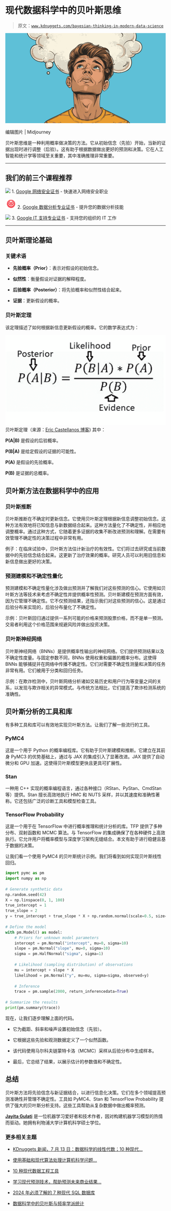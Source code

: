 # 现代数据科学中的贝叶斯思维

> 原文：[`www.kdnuggets.com/bayesian-thinking-in-modern-data-science`](https://www.kdnuggets.com/bayesian-thinking-in-modern-data-science)

![现代数据科学中的贝叶斯思维](img/398d47632c0aafbd03702c6dc0a9f7a8.png)

编辑图片 | Midjourney

贝叶斯思维是一种利用概率做决策的方法。它从初始信念（先验）开始，当新的证据出现时进行调整（后验）。这有助于根据数据做出更好的预测和决策。它在人工智能和统计学等领域至关重要，其中准确推理非常重要。

* * *

## 我们的前三个课程推荐

![](img/0244c01ba9267c002ef39d4907e0b8fb.png) 1\. [Google 网络安全证书](https://www.kdnuggets.com/google-cybersecurity) - 快速进入网络安全职业

![](img/e225c49c3c91745821c8c0368bf04711.png) 2\. [Google 数据分析专业证书](https://www.kdnuggets.com/google-data-analytics) - 提升您的数据分析技能

![](img/0244c01ba9267c002ef39d4907e0b8fb.png) 3\. [Google IT 支持专业证书](https://www.kdnuggets.com/google-itsupport) - 支持您的组织的 IT 工作

* * *

## 贝叶斯理论基础

### 关键术语

+   **先验概率（Prior）**：表示对假设的初始信念。

+   **似然性**：衡量假设对证据的解释程度。

+   **后验概率（Posterior）**：将先验概率和似然性结合起来。

+   **证据**：更新假设的概率。

### 贝叶斯定理

该定理描述了如何根据新信息更新假设的概率。它的数学表达式为：

![现代数据科学中的贝叶斯思维](img/f14c5716e5dc1ab7c93f5450a1d9abdd.png) 贝叶斯定理（来源：[Eric Castellanos 博客](https://ericcastellanos.me/post/a_gentle_introduction_to_bayesian_statistics/)) 其中：

**P(A|B)** 是假设的后验概率。

**P(B|A)** 是给定假设的证据的可能性。

**P(A)** 是假设的先验概率。

**P(B)** 是证据的总概率。

## 贝叶斯方法在数据科学中的应用

### 贝叶斯推断

贝叶斯推断在不确定时更新信念。它使用贝叶斯定理根据新信息调整初始信念。这种方法有效地将已知信息与新数据结合起来。这种方法量化了不确定性，并相应地调整概率。通过这种方式，它随着更多证据的收集不断改进预测和理解。在需要有效管理不确定性的决策过程中非常有用。

例子：在临床试验中，贝叶斯方法估计新治疗的有效性。它们将过去研究或当前数据中的先验信念结合起来。这更新了治疗效果的概率。研究人员可以利用旧信息和新信息做出更好的决策。

### 预测建模和不确定性量化

预测建模和不确定性量化涉及做出预测并了解我们对这些预测的信心。它使用如贝叶斯方法等技术来考虑不确定性并提供概率性预测。贝叶斯建模在预测方面有效，因为它管理不确定性。它不仅预测结果，还指示我们对这些预测的信心。这是通过后验分布来实现的，后验分布量化了不确定性。

示例：贝叶斯回归通过提供一系列可能的价格来预测股票价格，而不是单一预测。交易者利用这个价格范围来规避风险并做出投资决策。

### 贝叶斯神经网络

贝叶斯神经网络（BNNs）是提供概率性输出的神经网络。它们提供预测结果以及不确定性度量。与固定参数不同，BNNs 使用权重和偏置的概率分布。这使得 BNNs 能够捕捉并在网络中传播不确定性。它们对需要不确定性测量和决策的任务非常有用。它们被用于分类和回归任务。

示例：在欺诈检测中，贝叶斯网络分析诸如交易历史和用户行为等变量之间的关系，以发现与欺诈相关的异常模式。与传统方法相比，它们提高了欺诈检测系统的准确性。

## 贝叶斯分析的工具和库

有多种工具和库可以有效地实现贝叶斯方法。让我们了解一些流行的工具。

### PyMC4

这是一个用于 Python 的概率编程库。它有助于贝叶斯建模和推断。它建立在其前身 PyMC3 的优势基础上，通过与 JAX 的集成引入了显著改进。JAX 提供了自动微分和 GPU 加速。这使得贝叶斯模型更快且更具可扩展性。

### Stan

一种用 C++ 实现的概率编程语言，通过各种接口（RStan、PyStan、CmdStan 等）提供。Stan 擅长高效地执行 HMC 和 NUTS 采样，并以其速度和准确性著称。它还包括广泛的诊断工具和模型检查工具。

### TensorFlow Probability

这是一个用于在 TensorFlow 中进行概率推理和统计分析的库。TFP 提供了多种分布、双射函数和 MCMC 算法。与 TensorFlow 的集成确保了在各种硬件上高效执行。它允许用户将概率模型与深度学习架构无缝结合。本文有助于进行稳健且基于数据的决策。

让我们看一个使用 PyMC4 的贝叶斯统计示例。我们将看到如何实现贝叶斯线性回归。

```py
import pymc as pm
import numpy as np

# Generate synthetic data
np.random.seed(42)
X = np.linspace(0, 1, 100)
true_intercept = 1
true_slope = 2
y = true_intercept + true_slope * X + np.random.normal(scale=0.5, size=len(X))

# Define the model
with pm.Model() as model:
    # Priors for unknown model parameters
    intercept = pm.Normal("intercept", mu=0, sigma=10)
    slope = pm.Normal("slope", mu=0, sigma=10)
    sigma = pm.HalfNormal("sigma", sigma=1)

    # Likelihood (sampling distribution) of observations
    mu = intercept + slope * X
    likelihood = pm.Normal("y", mu=mu, sigma=sigma, observed=y)

    # Inference
    trace = pm.sample(2000, return_inferencedata=True)

# Summarize the results
print(pm.summary(trace)) 
```

现在，让我们逐步理解上面的代码。

+   它为截距、斜率和噪声设置初始信念（先验）。

+   它根据这些先验和观测数据定义了一个似然函数。

+   该代码使用马尔科夫链蒙特卡洛（MCMC）采样从后验分布中生成样本。

+   最后，它总结了结果，以展示估计的参数值和不确定性。

## 总结

贝叶斯方法将先验信念与新证据结合，以进行信息化决策。它们在多个领域提高预测准确性并管理不确定性。工具如 PyMC4、Stan 和 TensorFlow Probability 提供了强大的贝叶斯分析支持。这些工具帮助从复杂数据中做出概率预测。

**[Jayita Gulati](https://www.linkedin.com/in/jayitagulati1998/)** 是一位机器学习爱好者和技术作者，因对构建机器学习模型的热情而驱动。她拥有利物浦大学计算机科学硕士学位。

### 更多相关主题

+   [KDnuggets 新闻，7 月 13 日：数据科学的线性代数；10 种现代…](https://www.kdnuggets.com/2022/n28.html)

+   [使用基础和现代算法处理计算机科学问题…](https://www.kdnuggets.com/2023/11/packt-tackle-computer-science-problems-fundamental-modern-algorithms-machine-learning)

+   [10 种现代数据工程工具](https://www.kdnuggets.com/2022/07/10-modern-data-engineering-tools.html)

+   [学习现代预测技术，帮助预测未来商业结果…](https://www.kdnuggets.com/2022/12/sphere-learn-modern-forecasting-techniques-help-predict-future-business-outcomes.html)

+   [2024 年必须了解的 7 种现代 SQL 数据库](https://www.kdnuggets.com/7-modern-sql-database-you-must-know-in-2024)

+   [数据科学中的贝叶斯与频率学派统计](https://www.kdnuggets.com/2023/05/bayesian-frequentist-statistics-data-science.html)
